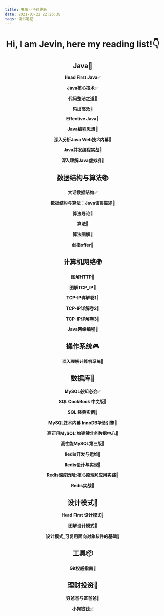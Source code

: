 ```yaml
---
title: 书单--持续更新
date: 2021-03-22 22:26:38
tags: 读书笔记
---
```

<div align="center">

# Hi, I am Jevin, here my reading list!👇

## Java📖

**Head First Java**✅

**Java核心技术**✅

**代码整洁之道**📓

**码出高效**📓

**Effective Java**🔨

**Java编程思想**📓

**深入分析Java Web技术内幕**📓

**Java并发编程实战**📓

**深入理解Java虚拟机**📓

## 数据结构与算法📚

**大话数据结构**✅

**数据结构与算法：Java语言描述**📓

**算法导论**📓

**算法**📓

**算法图解**📓

**剑指offer**📓

## 计算机网络🌍

**图解HTTP**📓

**图解TCP_IP**📓

**TCP-IP详解卷1**📓

**TCP-IP详解卷2**📓

**TCP-IP详解卷3**📓

**Java网络编程**📓

## 操作系统🎮

**深入理解计算机系统**📓

## 数据库📁

**MySQL必知必会**✅

**SQL CookBook 中文版**🔨

**SQL 经典实例**📓

**MySQL技术内幕 InnoDB存储引擎**📓

**高可用MySQL:构建健壮的数据中心**📓

**高性能MySQL第三版**📓

**Redis开发与运维**📓

**Redis设计与实现**📓

**Redis深度历险:核心原理和应用实践**📓

**Redis实战**📓

## 设计模式🧬

**Head First 设计模式**📓

**图解设计模式**📓

**设计模式_可复用面向对象软件的基础**📓

## 工具📦

**Git权威指南**📓

## 理财投资🚀

**穷爸爸与富爸爸**🔨

**小狗钱钱**[✅](http://jevinzhao.com/2021/07/20/%E5%B0%8F%E7%8B%97%E9%92%B1%E9%92%B1/)


</div>
